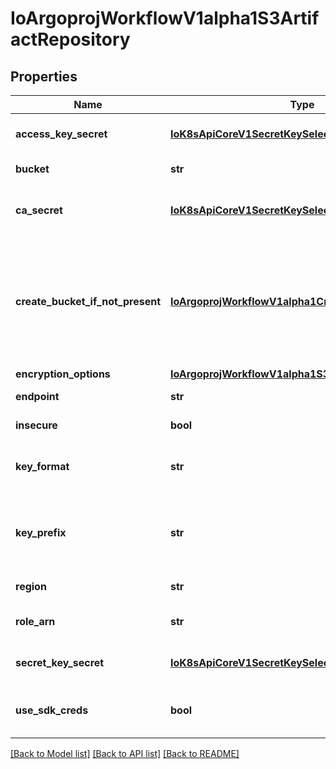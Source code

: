 # IoArgoprojWorkflowV1alpha1S3ArtifactRepository

## Properties
Name | Type | Description | Notes
------------ | ------------- | ------------- | -------------
**access_key_secret** | [**IoK8sApiCoreV1SecretKeySelector**](IoK8sApiCoreV1SecretKeySelector.md) | AccessKeySecret is the secret selector to the bucket&#39;s access key | [optional] 
**bucket** | **str** | Bucket is the name of the bucket | [optional] 
**ca_secret** | [**IoK8sApiCoreV1SecretKeySelector**](IoK8sApiCoreV1SecretKeySelector.md) | CASecret specifies the secret that contains the CA, used to verify the TLS connection | [optional] 
**create_bucket_if_not_present** | [**IoArgoprojWorkflowV1alpha1CreateS3BucketOptions**](IoArgoprojWorkflowV1alpha1CreateS3BucketOptions.md) | CreateBucketIfNotPresent tells the driver to attempt to create the S3 bucket for output artifacts, if it doesn&#39;t exist. Setting Enabled Encryption will apply either SSE-S3 to the bucket if KmsKeyId is not set or SSE-KMS if it is. | [optional] 
**encryption_options** | [**IoArgoprojWorkflowV1alpha1S3EncryptionOptions**](IoArgoprojWorkflowV1alpha1S3EncryptionOptions.md) |  | [optional] 
**endpoint** | **str** | Endpoint is the hostname of the bucket endpoint | [optional] 
**insecure** | **bool** | Insecure will connect to the service with TLS | [optional] 
**key_format** | **str** | KeyFormat defines the format of how to store keys and can reference workflow variables. | [optional] 
**key_prefix** | **str** | KeyPrefix is prefix used as part of the bucket key in which the controller will store artifacts. DEPRECATED. Use KeyFormat instead | [optional] 
**region** | **str** | Region contains the optional bucket region | [optional] 
**role_arn** | **str** | RoleARN is the Amazon Resource Name (ARN) of the role to assume. | [optional] 
**secret_key_secret** | [**IoK8sApiCoreV1SecretKeySelector**](IoK8sApiCoreV1SecretKeySelector.md) | SecretKeySecret is the secret selector to the bucket&#39;s secret key | [optional] 
**use_sdk_creds** | **bool** | UseSDKCreds tells the driver to figure out credentials based on sdk defaults. | [optional] 

[[Back to Model list]](../README.md#documentation-for-models) [[Back to API list]](../README.md#documentation-for-api-endpoints) [[Back to README]](../README.md)


